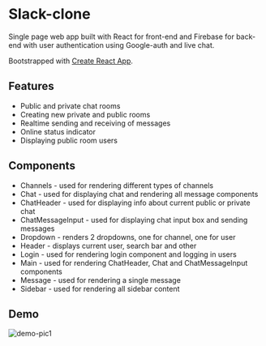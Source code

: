 # Slack-clone

Single page web app built with React for front-end and Firebase for back-end with user authentication using Google-auth and live chat.

Bootstrapped with [Create React App](https://github.com/facebook/create-react-app).

## Features

* Public and private chat rooms
* Creating new private and public rooms
* Realtime sending and receiving of messages
* Online status indicator
* Displaying public room users

## Components

* Channels - used for rendering different types of channels
* Chat - used for displaying chat and rendering all message components
* ChatHeader - used for displaying info about current public or private chat
* ChatMessageInput - used for displaying chat input box and sending messages
* Dropdown - renders 2 dropdowns, one for channel, one for user
* Header - displays current user, search bar and other
* Login - used for rendering login component and logging in users
* Main - used for rendering ChatHeader, Chat and ChatMessageInput components
* Message - used for rendering a single message
* Sidebar - used for rendering all sidebar content

## Demo

![demo-pic1](https://user-images.githubusercontent.com/46342896/127707633-23f4b64f-084d-431e-8101-405c361f5993.png)
